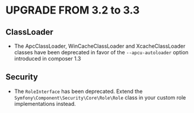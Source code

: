 UPGRADE FROM 3.2 to 3.3
=======================

ClassLoader
-----------

 * The ApcClassLoader, WinCacheClassLoader and XcacheClassLoader classes have been deprecated
   in favor of the `--apcu-autoloader` option introduced in composer 1.3

Security
--------

 * The `RoleInterface` has been deprecated. Extend the `Symfony\Component\Security\Core\Role\Role`
   class in your custom role implementations instead.
